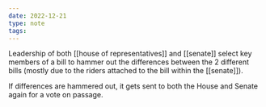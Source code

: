 ```yaml
---
date: 2022-12-21
type: note
tags:
---
```


Leadership of both [[house of representatives]] and [[senate]] select key members of a bill to hammer out the differences between the 2 different bills (mostly due to the riders attached to the bill within the [[senate]]).

If differences are hammered out, it gets sent to both the House and Senate again for a vote on passage.
